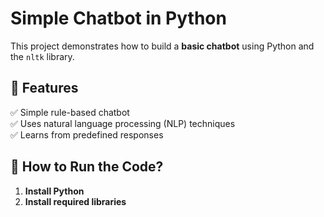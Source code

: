 # Simple Chatbot in Python  

This project demonstrates how to build a **basic chatbot** using Python and the `nltk` library.  

## 📌 Features  
✅ Simple rule-based chatbot  
✅ Uses natural language processing (NLP) techniques  
✅ Learns from predefined responses  

## 🔧 How to Run the Code?  
1. **Install Python**
2. **Install required libraries**
